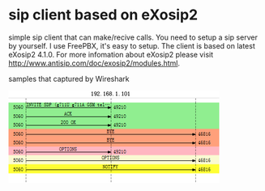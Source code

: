 # sip client based on eXosip2
simple sip client that can make/recive calls. You need to setup a sip server by yourself. I use FreePBX, it's easy to setup. The client is based on latest eXosip2 4.1.0. For more infomation about eXosip2 please visit http://www.antisip.com/doc/exosip2/modules.html.

samples that captured by Wireshark

![wireshark](call-in.png)
